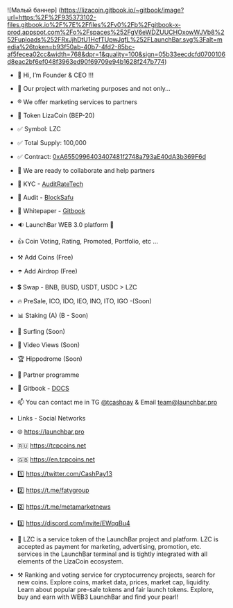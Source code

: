 ![Малый баннер] (https://lizacoin.gitbook.io/~gitbook/image?url=https:%2F%2F935373102-files.gitbook.io%2F%7E%2Ffiles%2Fv0%2Fb%2Fgitbook-x-prod.appspot.com%2Fo%2Fspaces%252FgV6eWDZUUCHOxowWJVb8%252Fuploads%252FRxJjhDtU1HcfTUpwJqfL%252FLaunchBar.svg%3Falt=media%26token=b93f50ab-40b7-4fd2-85bc-af5fecea02cc&width=768&dpr=1&quality=100&sign=05b33eecdcfd0700106d8eac2bf6ef048f3963ed90f69709e94b1628f247b774)

- 👋 Hi, I’m Founder & CEO !!!
- 👀 Our project with marketing purposes and not only...
- ®️ We offer marketing services to partners
- 💎 Token LizaCoin (BEP-20)
- ✅ Symbol: LZC
- ✅ Total Supply: 100,000
- ✅ Contract: [0xA6550996403407481f2748a793aE40dA3b369F6d](https://bscscan.com/token/0xA6550996403407481f2748a793aE40dA3b369F6d)
- 💞️ We are ready to collaborate and help partners
- 💠 KYC - [AuditRateTech](https://github.com/faty007/KYC)
- 💠 Audit - [BlockSafu](https://blocksafu.com/audit/0xA6550996403407481f2748a793aE40dA3b369F6d)
- 💠 Whitepaper - [Gitbook](https://lizacoin.gitbook.io/meet-lizacoin-and-launchbar-1/)

- 🔉 LaunchBar WEB 3.0 platform 🚀
- 👍 Coin Voting, Rating, Promoted, Portfolio, etc ...
- ⚒ Add Coins (Free)
- ☂️ Add Airdrop (Free)
- 💲 Swap - BNB, BUSD, USDT, USDC > LZC
- 🔥 PreSale, ICO, IDO, IEO, INO, ITO, IGO -(Soon)
- 📊 Staking (A) (B - Soon)
- 💫 Surfing (Soon)
- 💫 Video Views (Soon)
- 🏆 Hippodrome (Soon)
- 👬 Partner programme

- 💠 Gitbook - [DOCS](https://lizacoin.gitbook.io/launchbar/general/launchbar-getting-started-ceo)
- 📫 You can contact me in TG [@tcashpay](https://t.me/komfaty) & Email team@launchbar.pro

- Links - Social Networks
- 🌐 https://launchbar.pro
- 🇷🇺 https://tcpcoins.net
- 🇬🇧 https://en.tcpcoins.net
- 1️⃣ https://twitter.com/CashPay13
- 2️⃣ https://t.me/fatygroup
- 2️⃣ https://t.me/metamarketnews
- 3️⃣ https://discord.com/invite/EWqqBu4

- 💎 LZC is a service token of the LaunchBar project and platform. LZC is accepted as payment for marketing, advertising, promotion, etc. services in the LaunchBar terminal and is tightly integrated with all elements of the LizaCoin ecosystem.
- ⚒ Ranking and voting service for cryptocurrency projects, search for new coins. Explore coins, market data, prices, market cap, liquidity. Learn about popular pre-sale tokens and fair launch tokens. Explore, buy and earn with WEB3 LaunchBar and find your pearl!

<!---
faty007/faty007 is a ✨ special ✨ repository because its `README.md` (this file) appears on your GitHub profile.
You can click the Preview link to take a look at your changes.
--->
